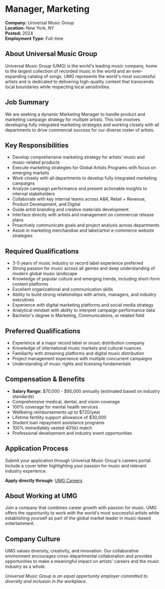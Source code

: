 # Manager, Marketing
**Company:** Universal Music Group  
**Location:** New York, NY  
**Posted:** 2024  
**Employment Type:** Full-time  

## About Universal Music Group
Universal Music Group (UMG) is the world's leading music company, home to the largest collection of recorded music in the world and an ever-expanding catalog of songs. UMG represents the world's most successful artists and is dedicated to delivering high-quality content that transcends local boundaries while respecting local sensitivities.

## Job Summary
We are seeking a dynamic Marketing Manager to handle product and marketing campaign strategy for multiple artists. This role involves developing fully integrated marketing strategies and working closely with all departments to drive commercial success for our diverse roster of artists.

## Key Responsibilities
- Develop comprehensive marketing strategy for artists' music and music-related products
- Execute marketing strategies for Global Artists Programs with focus on emerging markets
- Work closely with all departments to develop fully integrated marketing campaigns
- Analyze campaign performance and present actionable insights to internal stakeholders
- Collaborate with key internal teams across A&R, Retail + Revenue, Product Development, and Digital
- Guide artist branding and creative materials development
- Interface directly with artists and management on commercial release plans
- Proactively communicate goals and project analysis across departments
- Assist in marketing merchandise and label/artist e-commerce website strategies

## Required Qualifications
- 3-5 years of music industry or record label experience preferred
- Strong passion for music across all genres and deep understanding of modern global music landscape
- Knowledge of popular culture and emerging trends, including short-form content platforms
- Excellent organizational and communication skills
- Ability to build strong relationships with artists, managers, and industry executives
- Experience with digital marketing platforms and social media strategy
- Analytical mindset with ability to interpret campaign performance data
- Bachelor's degree in Marketing, Communications, or related field

## Preferred Qualifications
- Experience at a major record label or music distribution company
- Knowledge of international music markets and cultural nuances
- Familiarity with streaming platforms and digital music distribution
- Project management experience with multiple concurrent campaigns
- Understanding of music rights and licensing fundamentals

## Compensation & Benefits
- **Salary Range:** $70,000 - $95,000 annually (estimated based on industry standards)
- Comprehensive medical, dental, and vision coverage
- 100% coverage for mental health services
- Wellbeing reimbursements up to $720/year
- Lifetime fertility support allowance of $30,000
- Student loan repayment assistance programs
- 100% immediately vested 401(k) match
- Professional development and industry event opportunities

## Application Process
Submit your application through Universal Music Group's careers portal. Include a cover letter highlighting your passion for music and relevant industry experience.

**Apply directly through:** [UMG Careers](https://www.musiccareers.co/job/manager-marketing-universal-music-group-1830)

## About Working at UMG
Join a company that combines career growth with passion for music. UMG offers the opportunity to work with the world's most successful artists while establishing yourself as part of the global market leader in music-based entertainment.

## Company Culture
UMG values diversity, creativity, and innovation. Our collaborative environment encourages cross-departmental collaboration and provides opportunities to make a meaningful impact on artists' careers and the music industry as a whole.

*Universal Music Group is an equal opportunity employer committed to diversity and inclusion in the workplace.*